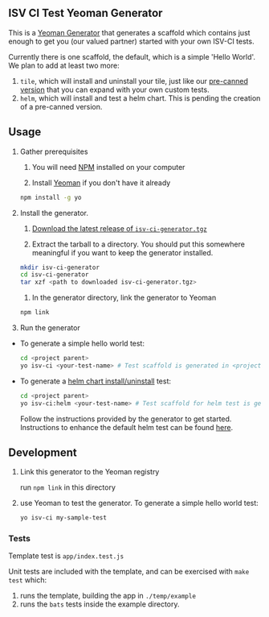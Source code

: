 ## ISV CI Test Yeoman Generator

This is a [Yeoman Generator](https://yeoman.io/) that generates a scaffold which contains just enough
to get you (our valued partner) started with your own ISV-CI tests.

Currently there is one scaffold, the default, which is a simple 'Hello World'. We plan to add at least two
more:
1. `tile`, which will install and uninstall your tile, just like our [pre-canned version](https://github.com/cf-platform-eng/isv-ci-toolkit/tree/master/tests/install-uninstall-pas-tile)
  that you can expand with your own custom tests.
1. `helm`, which will install and test a helm chart. This is pending the creation of a pre-canned version. 

## Usage

1. Gather prerequisites
    1. You will need [NPM](https://www.npmjs.com/) installed on your computer

    1. Install [Yeoman](https://yeoman.io/) if you don't have it already
    ```bash
    npm install -g yo
    ```

1. Install the generator.

    1. [Download the latest release of `isv-ci-generator.tgz`](https://github.com/cf-platform-eng/isv-ci-generator/releases)

    1. Extract the tarball to a directory. You should put this somewhere meaningful if you want to keep the generator installed.
    ```bash
    mkdir isv-ci-generator
    cd isv-ci-generator
    tar xzf <path to downloaded isv-ci-generator.tgz>
    ```
   
   1. In the generator directory, link the generator to Yeoman
    ```bash
    npm link
    ```   

4. Run the generator
- To generate a simple hello world test:
    ```bash
    cd <project parent> 
    yo isv-ci <your-test-name> # Test scaffold is generated in <project parent>/<your-test-name> 
    ```
- To generate a [helm chart install/uninstall](./helm/templates/README.md) test:
    ```bash
    cd <project parent> 
    yo isv-ci:helm <your-test-name> # Test scaffold for helm test is generated in <project parent>/<your-test-name> 
    ```    
    Follow the instructions provided by the generator to get started. Instructions to enhance the default helm test can be found [here](./docs/customize-test.md).

## Development

1. Link this generator to the Yeoman registry

     run `npm link` in this directory
     
2. use Yeoman to test the generator. To generate a simple hello world test:
    ```bash
    yo isv-ci my-sample-test
    ```
### Tests

Template test is `app/index.test.js`

Unit tests are included with the template, and can be exercised with `make test` which:
  1. runs the template, building the app in `./temp/example`
  2. runs the `bats` tests inside the example directory.